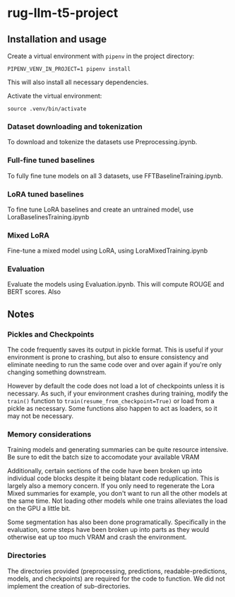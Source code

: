 # rug-llm-t5-project

## Installation and usage

Create a virtual environment with `pipenv` in the project directory:

```
PIPENV_VENV_IN_PROJECT=1 pipenv install
```

This will also install all necessary dependencies.

Activate the virtual environment:

```
source .venv/bin/activate
```

### Dataset downloading and tokenization

To download and tokenize the datasets use Preprocessing.ipynb.

### Full-fine tuned baselines

To fully fine tune models on all 3 datasets, use FFTBaselineTraining.ipynb. 

### LoRA tuned baselines

To fine tune LoRA baselines and create an untrained model, use LoraBaselinesTraining.ipynb

### Mixed LoRA

Fine-tune a mixed model using LoRA, using LoraMixedTraining.ipynb

### Evaluation

Evaluate the models using Evaluation.ipynb. This will compute ROUGE and BERT scores. Also 

## Notes

### Pickles and Checkpoints

The code frequently saves its output in pickle format. This is useful if your environment 
is prone to crashing, but also to ensure consistency and eliminate needing to run the same 
code over and over again if you're only changing something downstream. 

However by default the code does not load a lot of checkpoints unless it is necessary. As such,
if your environment crashes during training, modify the ```train()``` function to ```train(resume_from_checkpoint=True)``` 
or load from a pickle as necessary. Some functions also happen to act as loaders, so it may not
be necessary. 

### Memory considerations

Training models and generating summaries can be quite resource intensive. Be sure to edit the
batch size to accomodate your available VRAM

Additionally, certain sections of the code have been broken up into individual code blocks despite
it being blatant code reduplication. This is largely also a memory concern. If you only need to 
regenerate the Lora Mixed summaries for example, you don't want to run all the other models at the same time.
Not loading other models while one trains alleviates the load on the GPU a little bit. 

Some segmentation has also been done programatically. Specifically in the evaluation, some steps
have been broken up into parts as they would otherwise eat up too much VRAM and crash the environment. 

### Directories

The directories provided (preprocessing, predictions, readable-predictions, models, and checkpoints) are
required for the code to function. We did not implement the creation of sub-directories. 
